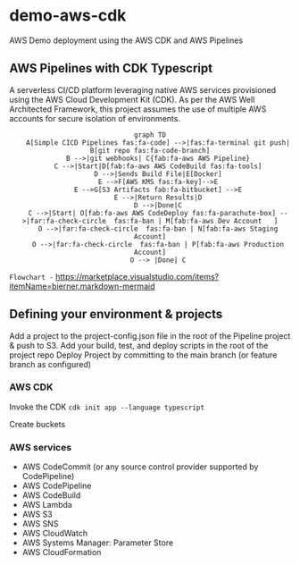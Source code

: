 # demo-aws-cdk
AWS Demo deployment using the AWS CDK and AWS Pipelines

## AWS Pipelines with CDK Typescript

A serverless CI/CD platform leveraging native AWS services provisioned using the AWS Cloud Development Kit (CDK). As per the AWS Well Architected Framework, this project assumes the use of multiple AWS accounts for secure isolation of environments.

<center>

```mermaid
graph TD
    A[Simple CICD Pipelines fas:fa-code] -->|fas:fa-terminal git push| B[git repo fas:fa-code-branch]
    B -->|git webhooks| C{fab:fa-aws AWS Pipeline}
    C -->|Start|D[fab:fa-aws AWS CodeBuild fas:fa-tools]
    D -->|Sends Build File|E[Docker]
    E -->F[AWS KMS fas:fa-key]-->E
    E -->G[S3 Artifacts fab:fa-bitbucket] -->E
    E -->|Return Results|D
    D -->|Done|C
    C -->|Start| O[fab:fa-aws AWS CodeDeploy fas:fa-parachute-box] -->|far:fa-check-circle  fas:fa-ban | M[fab:fa-aws Dev Account   ]
    O -->|far:fa-check-circle  fas:fa-ban | N[fab:fa-aws Staging Account]
    O -->|far:fa-check-circle  fas:fa-ban | P[fab:fa-aws Production Account]
    O --> |Done| C
```
</center>

`Flowchart -` https://marketplace.visualstudio.com/items?itemName=bierner.markdown-mermaid


## Defining your environment & projects

Add a project to the project-config.json file in the root of the Pipeline project & push to S3.
Add your build, test, and deploy scripts in the root of the project repo
Deploy Project by committing to the main branch (or feature branch as configured)
### AWS CDK

Invoke the CDK `cdk init app --language typescript`

Create buckets
### AWS services

- AWS CodeCommit (or any source control provider supported by CodePipeline)
- AWS CodePipeline
- AWS CodeBuild
- AWS Lambda
- AWS S3
- AWS SNS
- AWS CloudWatch
- AWS Systems Manager: Parameter Store
- AWS CloudFormation
